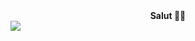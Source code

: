 <center>
<Strong> Salut 👋🏻</strong>
</center>
<img src="https://c.tenor.com/ydB-bVb1KAwAAAAM/meliodas-the-seven-deadly-sins.gif">
